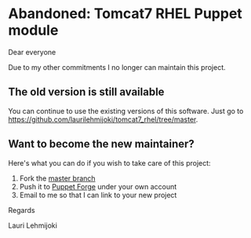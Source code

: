 # Abandoned: Tomcat7 RHEL Puppet module

Dear everyone

Due to my other commitments I no longer can maintain this project.

## The old version is still available

You can continue to use the existing versions of this software. Just go to
<https://github.com/laurilehmijoki/tomcat7_rhel/tree/master>.

## Want to become the new maintainer?

Here's what you can do if you wish to take care of this project:

1. Fork the [master branch](https://github.com/laurilehmijoki/tomcat7_rhel/tree/master)
2. Push it to [Puppet Forge](https://forge.puppetlabs.com) under your own account
3. Email to me so that I can link to your new project

Regards

Lauri Lehmijoki
